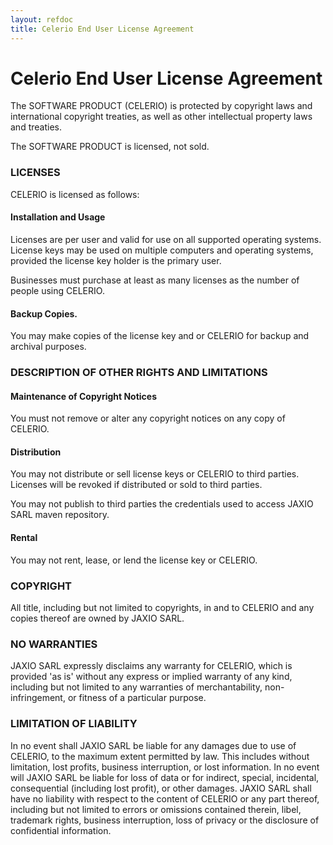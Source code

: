 ```yaml
---
layout: refdoc
title: Celerio End User License Agreement
---
```

# Celerio End User License Agreement

The SOFTWARE PRODUCT (CELERIO) is protected by copyright laws and international copyright treaties,
as well as other intellectual property laws and treaties.

The SOFTWARE PRODUCT is licensed, not sold.

### LICENSES

CELERIO is licensed as follows:

#### Installation and Usage

Licenses are per user and valid for use on all supported operating systems.
License keys may be used on multiple computers and operating systems, provided the license key
holder is the primary user.

Businesses must purchase at least as many licenses as the number of people using CELERIO.

#### Backup Copies.

You may make copies of the license key and or CELERIO for backup and archival purposes.

### DESCRIPTION OF OTHER RIGHTS AND LIMITATIONS

#### Maintenance of Copyright Notices

You must not remove or alter any copyright notices on any copy of CELERIO.

#### Distribution

You may not distribute or sell license keys or CELERIO to third parties. Licenses will be revoked if distributed or sold to third parties.

You may not publish to third parties the credentials used to access JAXIO SARL maven repository.

#### Rental

You may not rent, lease, or lend the license key or CELERIO.

### COPYRIGHT

All title, including but not limited to copyrights, in and to CELERIO and any copies thereof are owned by JAXIO SARL.

### NO WARRANTIES

JAXIO SARL expressly disclaims any warranty for CELERIO, which is provided 'as is' without any express 
or implied warranty of any kind, including but not limited to any warranties of merchantability, 
non-infringement, or fitness of a particular purpose.

### LIMITATION OF LIABILITY

In no event shall JAXIO SARL be liable for any damages due to use of CELERIO, to the maximum extent permitted by law.
This includes without limitation, lost profits, business interruption, or lost information.
In no event will JAXIO SARL be liable for loss of data or for indirect, special, incidental,
consequential (including lost profit), or other damages. JAXIO SARL shall have no liability with respect to the content 
of CELERIO or any part thereof, including but not limited to errors or omissions contained therein, libel,
trademark rights, business interruption, loss of privacy or the disclosure of confidential information.



